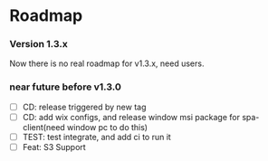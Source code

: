 # Roadmap
### Version 1.3.x

Now there is no real roadmap for v1.3.x, need users.

### near future before v1.3.0
- [ ] CD: release triggered by new tag
- [ ] CD: add wix configs, and release window msi package for spa-client(need window pc to do this)
- [ ] TEST: test integrate, and add ci to run it
- [ ] Feat: S3 Support
